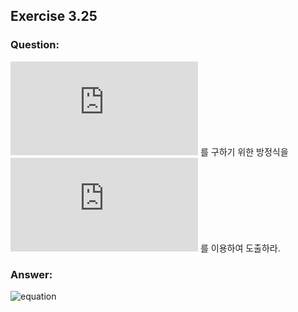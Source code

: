 ## Exercise 3.25

### Question:

![equation](https://latex.codecogs.com/svg.latex?v_*) 를 구하기 위한 방정식을 ![equation](https://latex.codecogs.com/svg.latex?q_*) 를 이용하여 도출하라.

### Answer:

![equation](https://latex.codecogs.com/svg.latex?v_*(s)=\max_aq_*(s,a))